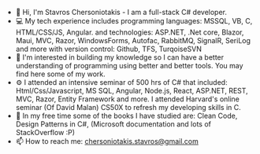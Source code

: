 - 👋 Hi, I'm Stavros Chersoniotakis - I am a full-stack C# developer.
- 💻 My tech experience includes programming languages: MSSQL, VB, C, HTML/CSS/JS, Angular.
  and technologies: ASP.NET, .Net core, Blazor, Maui, MVC, Razor, WindowsForms, Autofac, RabbitMQ, SignalR, SeriLog and more
  with version control: Github, TFS, TurqoiseSVN
- 👀 I'm interested in building my knowledge so I can have a better understanding of programming using better and better tools. You may find here some of my work.
- ⚙️ I attended an intensive seminar of 500 hrs of C# that included: Html/Css/Javascript, MS SQL, Angular, Node.js, React, ASP.NET, REST, MVC, Razor, Entity Framework and more. I attended Harvard's online seminar (Of David Malan) CS50X to refresh my developing skills in C.
- 🌱 In my free time some of the books I have studied are: Clean Code, Design Patterns in C#, (Microsoft documentation and lots of StackOverflow :P)
- 📫 How to reach me: chersoniotakis.stavros@gmail.com

<!---
chersonio/chersonio is a ✨ special ✨ repository because its `README.md` (this file) appears on your GitHub profile.
You can click the Preview link to take a look at your changes.
--->
